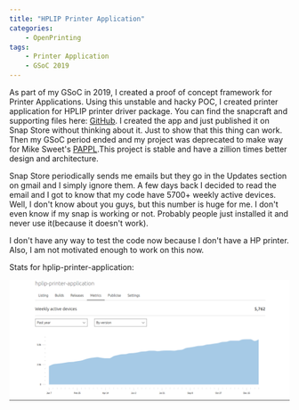 ```yaml
---
title: "HPLIP Printer Application"
categories: 
    - OpenPrinting
tags:
    - Printer Application
    - GSoC 2019
---
```


As part of my GSoC in 2019, I created a proof of concept framework for Printer Applications. Using this unstable and hacky POC, I created printer application for HPLIP printer driver package. You can find the snapcraft and supporting files here: [GitHub](https://github.com/dheeraj135/Printer-Application-Snaps/tree/hplip). I created the app and just published it on Snap Store without thinking about it. Just to show that this thing can work. Then my GSoC period ended and my project was deprecated to make way for Mike Sweet's [PAPPL](https://github.com/michaelrsweet/pappl).This project is stable and have a zillion times better design and architecture.

Snap Store periodically sends me emails but they go in the Updates section on gmail and I simply ignore them. A few days back I decided to read the
email and I got to know that my code have 5700+ weekly active devices. Well, I don't know about you guys, but this number is huge for me. 
I don't even know if my snap is working or not. Probably people just installed it and never use it(because it doesn't work).
    
I don't have any way to test the code now because I don't have a HP printer. Also, I am not motivated enough to work on this now.

Stats for hplip-printer-application:

![image](/assets/images/hplip1.png)